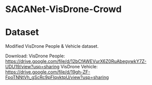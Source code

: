 # SACANet-VisDrone-Crowd



# Dataset
Modified VisDrone People & Vehicle dataset.

Download: 
VisDrone People: https://drive.google.com/file/d/12bCfAWEVurX6Z0RuAbegywkY7Z-UDU19/view?usp=sharing
VisDrone Vehicle: https://drive.google.com/file/d/19gh-ZF-FpoTNNtVh_gScRc9pFlqvktpU/view?usp=sharing






